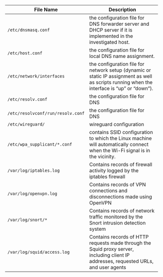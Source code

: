 | File Name                               | Description                                                                                              |
| --------------------------------------- | -------------------------------------------------------------------------------------------------------- |
| `/etc/dnsmasq.conf  `                     | the configuration file for DNS forwarder server and DHCP server if it is implemented in the investigated host. |
| `/etc/host.conf`                          | the configuration file for local DNS name assignment.                                                    |
| `/etc/network/interfaces`                 | the configuration file for network setup (dynamic or static IP assignment as well as scripts running when the interface is “up” or “down”). |
| `/etc/resolv.conf`                        | the configuration file for DNS                                                                           |
| `/etc/resolvconf/run/resolv.conf`         | the configuration file for DNS                                                                           |
| `/etc/wireguard/`                         | wireguard configuration                                                                                   |
| `/etc/wpa_supplicant/*.conf `             | contains SSID configuration to which the Linux machine will automatically connect when the Wi-Fi signal is in the vicinity. |
| `/var/log/iptables.log  `                 | Contains records of firewall activity logged by the iptables firewall                                   |
|` /var/log/openvpn.log     `              | Contains records of VPN connections and disconnections made using OpenVPN                                |
| `/var/log/snort/*      `                  | Contains records of network traffic monitored by the Snort intrusion detection system                    |
|` /var/log/squid/access.log   `            | Contains records of HTTP requests made through the Squid proxy server, including client IP addresses, requested URLs, and user agents |
